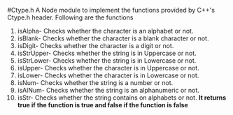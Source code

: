 #Ctype.h
A Node module to implement the functions provided by C++'s Ctype.h header.
Following are the functions
1. isAlpha- Checks whether the character is an alphabet or not.
2. isBlank- Checks whether the character is a blank character or not.
3. isDigit- Checks whether the character is a digit or not.
4. isStrUpper- Checks whether the string is in Uppercase or not.
5. isStrLower- Checks whether the string is in Lowercase or not.
6. isUpper- Checks whether the character is in Uppercase or not.
7. isLower- Checks whether the character is in Lowercase or not.
8. isNum- Checks whether the string is a number or not.
9. isAlNum- Checks whether the string is an alphanumeric or not.
10. isStr- Checks whether the string contains on alphabets or not.
**It returns true if the function is true and false if the function is false**
